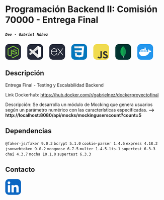 # Programación Backend II: Comisión 70000 - Entrega Final

##### `Dev - Gabriel Núñez`

<div style="display: flex;">
<img src="https://raw.githubusercontent.com/tandpfun/skill-icons/65dea6c4eaca7da319e552c09f4cf5a9a8dab2c8/icons/NodeJS-Dark.svg" width="50" style="margin-right: 20px"/>
<img src="https://raw.githubusercontent.com/tandpfun/skill-icons/65dea6c4eaca7da319e552c09f4cf5a9a8dab2c8/icons/VSCode-Dark.svg" width="50" style="margin-right: 20px"/>
<img src="https://raw.githubusercontent.com/tandpfun/skill-icons/65dea6c4eaca7da319e552c09f4cf5a9a8dab2c8/icons/ExpressJS-Dark.svg" width="50" style="margin-right: 20px"/>
<img src="https://raw.githubusercontent.com/tandpfun/skill-icons/65dea6c4eaca7da319e552c09f4cf5a9a8dab2c8/icons/CSS.svg" width="50" style="margin-right: 20px"/>
<img src="https://raw.githubusercontent.com/tandpfun/skill-icons/65dea6c4eaca7da319e552c09f4cf5a9a8dab2c8/icons/JavaScript.svg" width="50" style="margin-right: 20px"/>
<img src="https://raw.githubusercontent.com/tandpfun/skill-icons/65dea6c4eaca7da319e552c09f4cf5a9a8dab2c8/icons/MongoDB.svg" width="50" style="margin-right: 20px"/>
<img src="https://raw.githubusercontent.com/tandpfun/skill-icons/65dea6c4eaca7da319e552c09f4cf5a9a8dab2c8/icons/Docker.svg" width="50" style="margin-right: 20px">
</div>

## Descripción

Entrega Final - Testing y Escalabilidad Backend

Link Dockerhub: https://hub.docker.com/r/gabrielnez/dockerproyectofinal

Descripción: Se desarrolla un módulo de Mocking que genera usuarios según un parámetro numérico con las características especificadas.
<b>--> http://localhost:8080/api/mocks/mockinguserscount?count=5</b>

## Dependencias
`@faker-js/faker 9.0.3` `bcrypt 5.1.0` `cookie-parser 1.4.6` `express 4.18.2` `jsonwebtoken 9.0.2` `mongoose 6.7.5` `multer 1.4.5-lts.1` `supertest 6.3.3` `chai 4.3.7` `mocha 10.1.0`    `supertest 6.3.3`

## Contacto
<a href="https://www.linkedin.com/in/gabrielnez/" target="_blank"><img src="https://raw.githubusercontent.com/tandpfun/skill-icons/65dea6c4eaca7da319e552c09f4cf5a9a8dab2c8/icons/LinkedIn.svg" width="50" style="margin-right: 20px"/></a>